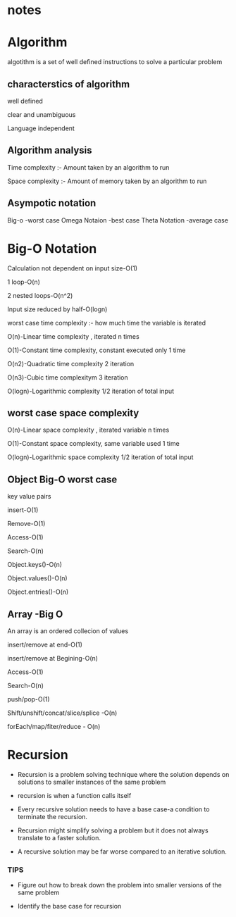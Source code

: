 # notes

# Algorithm

algotithm is a set of well defined instructions to solve a particular problem

## characterstics of algorithm

well defined

clear and unambiguous

Language independent



## Algorithm analysis


Time complexity :- Amount taken by an algorithm to run

Space complexity :- Amount of memory taken by an algorithm to run



## Asympotic notation 

Big-o -worst case
Omega Notaion -best case
Theta Notation -average case



# Big-O Notation

Calculation not dependent on input size-O(1)

1 loop-O(n)

2 nested loops-O(n^2)

Input size reduced by half-O(logn)


worst case time complexity :- how much time the variable is iterated 

O(n)-Linear time complexity , iterated n times

O(1)-Constant time complexity, constant executed only 1 time

O(n2)-Quadratic time complexity 2 iteration 

O(n3)-Cubic time complexitym 3 iteration

O(logn)-Logarithmic complexity 1/2 iteration of total input


## worst case space complexity


O(n)-Linear space complexity , iterated variable n times

O(1)-Constant space complexity, same variable used 1 time

O(logn)-Logarithmic space complexity 1/2 iteration of total input



## Object Big-O worst case

key value pairs

insert-O(1)

Remove-O(1)

Access-O(1)

Search-O(n)

Object.keys()-O(n)

Object.values()-O(n)

Object.entries()-O(n)


## Array -Big O

An array is an ordered collecion of values

insert/remove at end-O(1)

insert/remove at Begining-O(n)

Access-O(1)

Search-O(n)

push/pop-O(1)

Shift/unshift/concat/slice/splice -O(n)

forEach/map/fiter/reduce - O(n)



# Recursion

- Recursion is a problem solving technique where the solution depends on solutions to smaller
instances of the same problem

- recursion is when a function calls itself



- Every recursive solution needs to have a base case-a condition to terminate the recursion.

- Recursion might simplify solving a problem but it does not always translate to a faster solution.


- A recursive solution may be far worse compared to an iterative solution.

### TIPS

- Figure out how to break down the problem into smaller versions of the same problem

- Identify the base case for recursion